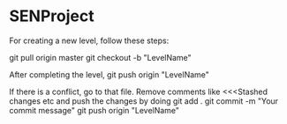 # SENProject
For creating a new level, follow these steps:

git pull origin master
git checkout -b "LevelName"

After completing the level,
git push origin "LevelName"

If there is a conflict, go to that file. Remove comments like <<<Stashed changes etc and push the changes by doing
git add .
git commit -m "Your commit message"
git push origin "LevelName"


